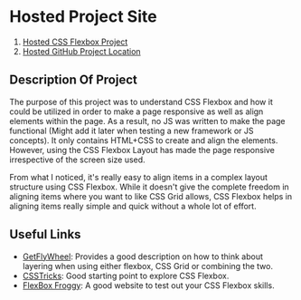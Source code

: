 # Hosted Project Site

1. [Hosted CSS Flexbox Project](https://akshay199456.github.io/100DaysOfCode-CSSFlexboxProject/)
2. [Hosted GitHub Project Location](https://github.com/Akshay199456/100DaysOfCode-CSSGridProject)

## Description Of Project

The purpose of this project was to understand CSS Flexbox and how it could be utilized in order to make a page responsive as well as align elements within the page. As a result, no JS was written to make the page functional (Might add it later when testing a new framework or JS concepts). It only contains HTML+CSS to create and align the elements. However, using the CSS Flexbox Layout has made the page responsive irrespective of the screen size used.

From what I noticed, it's really easy to align items in a complex layout structure using CSS Flexbox. While it doesn't give the complete freedom in aligning items where you want to like CSS Grid allows, CSS Flexbox helps in aligning items really simple and quick without a whole lot of effort.  

## Useful Links

- [GetFlyWheel](https://getflywheel.com/layout/combine-flexbox-and-css-grids-for-layouts-how-to/): Provides a good description on how to think about layering when using either flexbox, CSS Grid or combining the two.
- [CSSTricks](https://css-tricks.com/snippets/css/a-guide-to-flexbox/): Good starting point to explore CSS Flexbox.
- [FlexBox Froggy](https://flexboxfroggy.com/): A good website to test out your CSS Flexbox skills.
